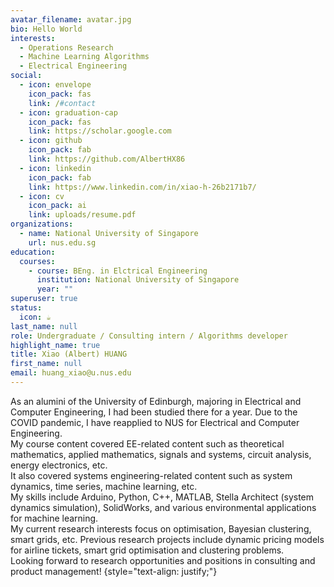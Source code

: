 ```yaml
---
avatar_filename: avatar.jpg
bio: Hello World
interests:
  - Operations Research
  - Machine Learning Algorithms
  - Electrical Engineering
social:
  - icon: envelope
    icon_pack: fas
    link: /#contact
  - icon: graduation-cap
    icon_pack: fas
    link: https://scholar.google.com
  - icon: github
    icon_pack: fab
    link: https://github.com/AlbertHX86
  - icon: linkedin
    icon_pack: fab
    link: https://www.linkedin.com/in/xiao-h-26b2171b7/
  - icon: cv
    icon_pack: ai
    link: uploads/resume.pdf
organizations:
  - name: National University of Singapore
    url: nus.edu.sg
education:
  courses:
    - course: BEng. in Elctrical Engineering
      institution: National University of Singapore
      year: ""
superuser: true
status:
  icon: ☕️
last_name: null
role: Undergraduate / Consulting intern / Algorithms developer
highlight_name: true
title: Xiao (Albert) HUANG
first_name: null
email: huang_xiao@u.nus.edu
---
```

As an alumini of the University of Edinburgh, majoring in Electrical and Computer Engineering, I had been studied there for a year. Due to the COVID pandemic, I have reapplied to NUS for Electrical and Computer Engineering.\
My course content covered EE-related content such as theoretical mathematics, applied mathematics, signals and systems, circuit analysis, energy electronics, etc.\
It also covered systems engineering-related content such as system dynamics, time series, machine learning, etc.\
My skills include Arduino, Python, C++, MATLAB, Stella Architect (system dynamics simulation), SolidWorks, and various environmental applications for machine learning.\
My current research interests focus on optimisation, Bayesian clustering, smart grids, etc. Previous research projects include dynamic pricing models for airline tickets, smart grid optimisation and clustering problems.\
Looking forward to research opportunities and positions in consulting and product management!
{style="text-align: justify;"}
